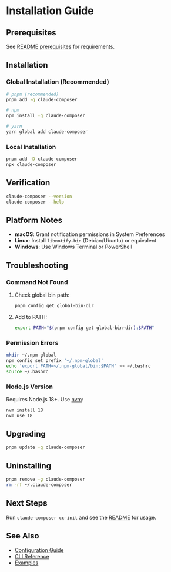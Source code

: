 # Installation Guide

## Prerequisites

See [README prerequisites](../readme.md#prerequisites) for requirements.

## Installation

### Global Installation (Recommended)

```bash
# pnpm (recommended)
pnpm add -g claude-composer

# npm
npm install -g claude-composer

# yarn
yarn global add claude-composer
```

### Local Installation

```bash
pnpm add -D claude-composer
npx claude-composer
```

## Verification

```bash
claude-composer --version
claude-composer --help
```

## Platform Notes

- **macOS**: Grant notification permissions in System Preferences
- **Linux**: Install `libnotify-bin` (Debian/Ubuntu) or equivalent
- **Windows**: Use Windows Terminal or PowerShell

## Troubleshooting

### Command Not Found

1. Check global bin path:

   ```bash
   pnpm config get global-bin-dir
   ```

2. Add to PATH:
   ```bash
   export PATH="$(pnpm config get global-bin-dir):$PATH"
   ```

### Permission Errors

```bash
mkdir ~/.npm-global
npm config set prefix '~/.npm-global'
echo 'export PATH=~/.npm-global/bin:$PATH' >> ~/.bashrc
source ~/.bashrc
```

### Node.js Version

Requires Node.js 18+. Use [nvm](https://github.com/nvm-sh/nvm):

```bash
nvm install 18
nvm use 18
```

## Upgrading

```bash
pnpm update -g claude-composer
```

## Uninstalling

```bash
pnpm remove -g claude-composer
rm -rf ~/.claude-composer
```

## Next Steps

Run `claude-composer cc-init` and see the [README](../readme.md) for usage.

## See Also

- [Configuration Guide](./configuration.md)
- [CLI Reference](./cli-reference.md)
- [Examples](./examples.md)
